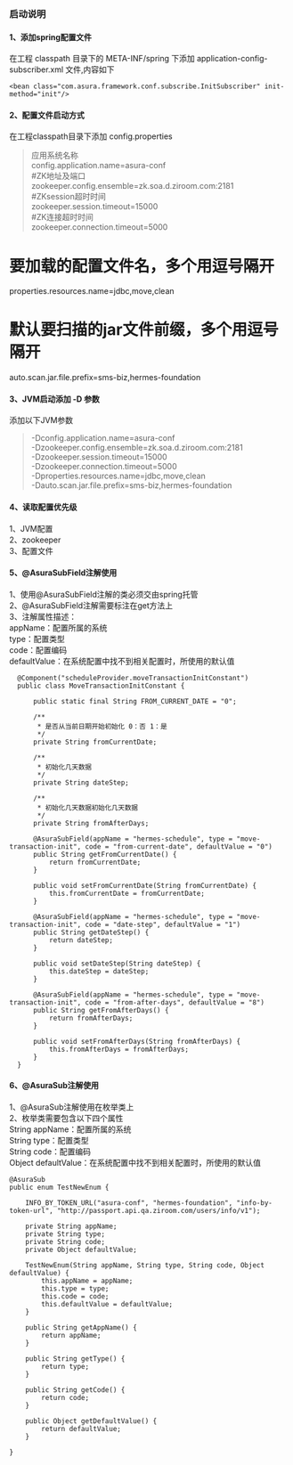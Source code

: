 ### 启动说明  
#### 1、添加spring配置文件  
在工程 classpath 目录下的 META-INF/spring 下添加 application-config-subscriber.xml 文件,内容如下  

    <bean class="com.asura.framework.conf.subscribe.InitSubscriber" init-method="init"/>  
  
#### 2、配置文件启动方式  
在工程classpath目录下添加 config.properties  
> 应用系统名称  
  config.application.name=asura-conf  
  #ZK地址及端口  
  zookeeper.config.ensemble=zk.soa.d.ziroom.com:2181  
  #ZKsession超时时间  
  zookeeper.session.timeout=15000  
  #ZK连接超时时间  
  zookeeper.connection.timeout=5000  
  # 要加载的配置文件名，多个用逗号隔开  
  properties.resources.name=jdbc,move,clean  
  # 默认要扫描的jar文件前缀，多个用逗号隔开  
  auto.scan.jar.file.prefix=sms-biz,hermes-foundation

#### 3、JVM启动添加 -D 参数    
添加以下JVM参数  
> -Dconfig.application.name=asura-conf  
  -Dzookeeper.config.ensemble=zk.soa.d.ziroom.com:2181  
  -Dzookeeper.session.timeout=15000  
  -Dzookeeper.connection.timeout=5000  
  -Dproperties.resources.name=jdbc,move,clean  
  -Dauto.scan.jar.file.prefix=sms-biz,hermes-foundation  

#### 4、读取配置优先级
1、JVM配置  
2、zookeeper  
3、配置文件 

#### 5、@AsuraSubField注解使用 
1、使用@AsuraSubField注解的类必须交由spring托管  
2、@AsuraSubField注解需要标注在get方法上  
3、注解属性描述：  
  appName：配置所属的系统  
  type：配置类型  
  code：配置编码  
  defaultValue：在系统配置中找不到相关配置时，所使用的默认值

      @Component("scheduleProvider.moveTransactionInitConstant")
      public class MoveTransactionInitConstant {
      
          public static final String FROM_CURRENT_DATE = "0";
      
          /**
           * 是否从当前日期开始初始化 0：否 1：是
           */
          private String fromCurrentDate;
      
          /**
           * 初始化几天数据
           */
          private String dateStep;
      
          /**
           * 初始化几天数据初始化几天数据
           */
          private String fromAfterDays;
      
          @AsuraSubField(appName = "hermes-schedule", type = "move-transaction-init", code = "from-current-date", defaultValue = "0")
          public String getFromCurrentDate() {
              return fromCurrentDate;
          }
      
          public void setFromCurrentDate(String fromCurrentDate) {
              this.fromCurrentDate = fromCurrentDate;
          }
      
          @AsuraSubField(appName = "hermes-schedule", type = "move-transaction-init", code = "date-step", defaultValue = "1")
          public String getDateStep() {
              return dateStep;
          }
      
          public void setDateStep(String dateStep) {
              this.dateStep = dateStep;
          }
      
          @AsuraSubField(appName = "hermes-schedule", type = "move-transaction-init", code = "from-after-days", defaultValue = "8")
          public String getFromAfterDays() {
              return fromAfterDays;
          }
      
          public void setFromAfterDays(String fromAfterDays) {
              this.fromAfterDays = fromAfterDays;
          }
      }  
  
#### 6、@AsuraSub注解使用  
1、@AsuraSub注解使用在枚举类上  
2、枚举类需要包含以下四个属性  
   String appName：配置所属的系统    
   String type：配置类型    
   String code：配置编码    
   Object defaultValue：在系统配置中找不到相关配置时，所使用的默认值  

    @AsuraSub
    public enum TestNewEnum {
    
        INFO_BY_TOKEN_URL("asura-conf", "hermes-foundation", "info-by-token-url", "http://passport.api.qa.ziroom.com/users/info/v1");
    
        private String appName;
        private String type;
        private String code;
        private Object defaultValue;
    
        TestNewEnum(String appName, String type, String code, Object defaultValue) {
            this.appName = appName;
            this.type = type;
            this.code = code;
            this.defaultValue = defaultValue;
        }
    
        public String getAppName() {
            return appName;
        }
    
        public String getType() {
            return type;
        }
    
        public String getCode() {
            return code;
        }
    
        public Object getDefaultValue() {
            return defaultValue;
        }
    
    }